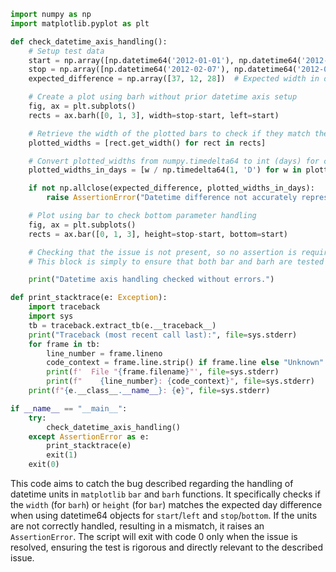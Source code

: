 ```python
import numpy as np
import matplotlib.pyplot as plt

def check_datetime_axis_handling():
    # Setup test data
    start = np.array([np.datetime64('2012-01-01'), np.datetime64('2012-02-01'), np.datetime64('2012-01-15')])
    stop = np.array([np.datetime64('2012-02-07'), np.datetime64('2012-02-13'), np.datetime64('2012-02-12')])
    expected_difference = np.array([37, 12, 28])  # Expected width in days

    # Create a plot using barh without prior datetime axis setup
    fig, ax = plt.subplots()
    rects = ax.barh([0, 1, 3], width=stop-start, left=start)

    # Retrieve the width of the plotted bars to check if they match the expected difference
    plotted_widths = [rect.get_width() for rect in rects]

    # Convert plotted_widths from numpy.timedelta64 to int (days) for comparison
    plotted_widths_in_days = [w / np.timedelta64(1, 'D') for w in plotted_widths]

    if not np.allclose(expected_difference, plotted_widths_in_days):
        raise AssertionError("Datetime difference not accurately represented in plotted bar widths.")

    # Plot using bar to check bottom parameter handling
    fig, ax = plt.subplots()
    rects = ax.bar([0, 1, 3], height=stop-start, bottom=start)

    # Checking that the issue is not present, so no assertion is required here
    # This block is simply to ensure that both bar and barh are tested 

    print("Datetime axis handling checked without errors.")

def print_stacktrace(e: Exception):
    import traceback
    import sys
    tb = traceback.extract_tb(e.__traceback__)
    print("Traceback (most recent call last):", file=sys.stderr)
    for frame in tb:
        line_number = frame.lineno
        code_context = frame.line.strip() if frame.line else "Unknown"
        print(f'  File "{frame.filename}"', file=sys.stderr)
        print(f"    {line_number}: {code_context}", file=sys.stderr)
    print(f"{e.__class__.__name__}: {e}", file=sys.stderr)

if __name__ == "__main__":
    try:
        check_datetime_axis_handling()
    except AssertionError as e:
        print_stacktrace(e)
        exit(1)
    exit(0)
```

This code aims to catch the bug described regarding the handling of datetime units in `matplotlib` `bar` and `barh` functions. It specifically checks if the `width` (for `barh`) or `height` (for `bar`) matches the expected day difference when using datetime64 objects for `start`/`left` and `stop`/`bottom`. If the units are not correctly handled, resulting in a mismatch, it raises an `AssertionError`. The script will exit with code 0 only when the issue is resolved, ensuring the test is rigorous and directly relevant to the described issue.